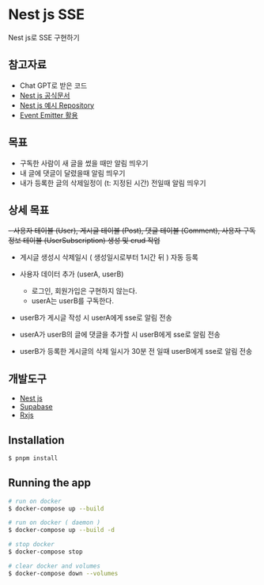 # Nest js SSE

Nest js로 SSE 구현하기

## 참고자료

- Chat GPT로 받은 코드
- [Nest js 공식문서](https://docs.nestjs.com/techniques/server-sent-events)
- [Nest js 예시 Repository](https://github.com/nestjs/nest/tree/master/sample/28-sse)
- [Event Emitter 활용](https://docs.nestjs.com/techniques/events)

## 목표

- 구독한 사람이 새 글을 썼을 때만 알림 띄우기
- 내 글에 댓글이 달렸을때 알림 띄우기
- 내가 등록한 글의 삭제일정이 (t: 지정된 시간) 전일때 알림 띄우기

## 상세 목표

~~- 사용자 테이블 (User), 게시글 테이블 (Post), 댓글 테이블 (Comment), 사용자 구독 정보 테이블 (UserSubscription) 생성 및 crud 작업~~

- 게시글 생성시 삭제일시 ( 생성일시로부터 1시간 뒤 ) 자동 등록

- 사용자 데이터 추가 (userA, userB)

  - 로그인, 회원가입은 구현하지 않는다.
  - userA는 userB를 구독한다.

- userB가 게시글 작성 시 userA에게 sse로 알림 전송

- userA가 userB의 글에 댓글을 추가할 시 userB에게 sse로 알림 전송

- userB가 등록한 게시글의 삭제 일시가 30분 전 일때 userB에게 sse로 알림 전송

## 개발도구

- [Nest js](https://docs.nestjs.com/)
- [Supabase](https://supabase.com/)
- [Rxjs](https://rxjs.dev/)

## Installation

```bash
$ pnpm install
```

## Running the app

```bash
# run on docker
$ docker-compose up --build

# run on docker ( daemon )
$ docker-compose up --build -d

# stop docker
$ docker-compose stop

# clear docker and volumes
$ docker-compose down --volumes
```
